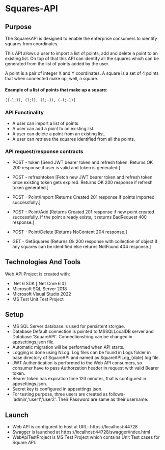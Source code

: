 # Squares-API
## Purpose
The SquaresAPI is designed to enable the enterprise consumers to identify squares from coordinates.

This API allows a user to import a list of points, add and delete a point to an existing list. On top of that this API can identify all the squares which can be generated from the list of points added by the user.

A point is a pair of integer X and Y coordinates. A square is a set of 4 points that when connected make up, well, a square. 

#### Example of a list of points that make up a square:
```[(-1;1), (1;1), (1;-1), (-1;-1)]```



### API Functinality

* A user can import a list of points.
* A user can add a point to an existing list.
* A user can delete a point from an existing list.
* A user can retrieve the squares identified from all the points.


### API request/response contracts

* POST -	token			[Send JWT bearer token and refresh token. Returns OK 200 response if user is valid and token is generated.]
* POST -	refreshtoken	[Fetch new JWT bearer token and refresh token once existing token gets expired. Returns OK 200 response if refresh token generated.]

* POST - 	Point/Import	[Returns Created 201 response if points imported successfully.]
* POST -	Point/Add 	   [Returns Created 201 response if new point created successfully. If the point already exists, it returns BadRequest 400 response.]
* POST - 	Point/Delete	[Returns NoContent 204 response.]
* GET  - 	GetSquares	   [Returns Ok 200 response with collection of object if any squares can be identified else returns NotFound 404 response.]


## Technologies And Tools
Web API Project is created with:
* .Net 6 SDK [.Net Core 6.0]
* Microsoft SQL Server 2018
* Microsoft Visual Studio 2022
* MS Test Unit Test Project

## Setup
 * MS SQL Server database is used for persistent storgae.
 * Database Default connection is pointed to MSSQLLocalDB server and Database 'SquareAPI'. Connectionstring can be changed in appsettings.json file.
 * Automatic migration will be performed when API starts. 
 * Logging is done using NLog. Log files can be found in Logs folder in base directory of SquareAPI and named as SquareAPILog_{date}.log file.
 * JWT Authentication is performed to the Web API consumers, so consumer have to pass Authorzation header in request with valid Bearer token.
 * Bearer token has expiration time 120 minutes, that is configured in appsettings.json. 
 * Secret key is configured in appsettings.json.
 * For testing purpose, three users are created as follows- 'admin','user1','user2'. Their Password are same as their username. 

## Launch
 * Web API is configured to host at URL- https://localhost:44728
 * Swagger is launched at https://localhost:44728/swagger/index.html
 * WebApiTestProject is MS Test Project which contains Unit Test cases for Square API. 
   
